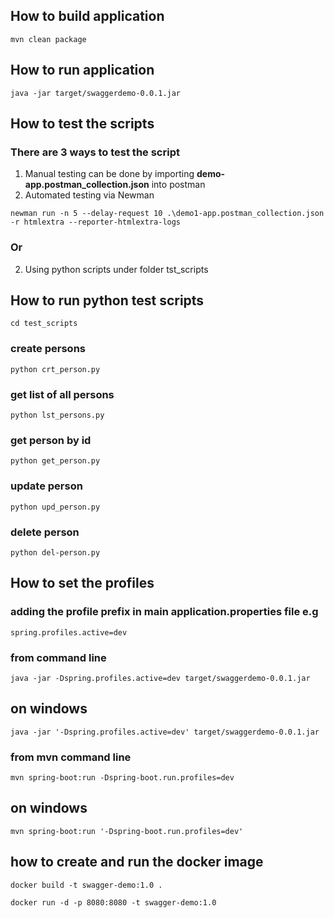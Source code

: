 ## How to build application

`mvn clean package`

## How to run application

`java -jar target/swaggerdemo-0.0.1.jar`

## How to test the scripts
### There are 3 ways to test the script
1. Manual testing can be done by importing **demo-app.postman_collection.json** into postman
2. Automated testing via Newman

`newman run -n 5 --delay-request 10 .\demo1-app.postman_collection.json -r htmlextra --reporter-htmlextra-logs`

### Or

2. Using python scripts under folder tst_scripts

## How to run python test scripts

`cd test_scripts`

### create persons
`python crt_person.py`

### get list of all persons
`python lst_persons.py`

### get person by id
`python get_person.py`

### update person
`python upd_person.py`

### delete person
`python del-person.py`


## How to set the profiles
### adding the profile prefix in main application.properties file e.g

`spring.profiles.active=dev`

### from command line
`java -jar -Dspring.profiles.active=dev target/swaggerdemo-0.0.1.jar`

## on windows
`java -jar '-Dspring.profiles.active=dev' target/swaggerdemo-0.0.1.jar`

### from mvn command line
`mvn spring-boot:run -Dspring-boot.run.profiles=dev`

## on windows
`mvn spring-boot:run '-Dspring-boot.run.profiles=dev'`

## how to create and run the docker image

`docker build -t swagger-demo:1.0 .`

`docker run -d -p 8080:8080 -t swagger-demo:1.0`